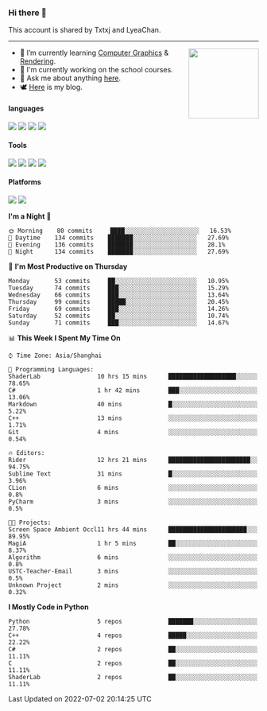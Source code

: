 ### Hi there 👋

This account is shared by Txtxj and LyeaChan.

---

<img align="right" height="141" src="https://github-readme-stats.vercel.app/api?username=txtxj&theme=tokyonight&show_icons=true&count_private=true">

- 🌱 I’m currently learning [Computer Graphics](https://github.com/txtxj/GAMES101) & [Rendering](https://github.com/txtxj/GAMES202).
- 🐶 I'm currently working on the school courses.
- 💬 Ask me about anything [here](https://github.com/txtxj/txtxj/issues).
- 🕊️ [Here](https://txtxj.top) is my blog.

#### languages

![](https://img.shields.io/badge/C++-00599C?logo=cplusplus&logoColor=fff)
![](https://img.shields.io/badge/Python-3e74a2?logo=python&logoColor=fff)
![](https://img.shields.io/badge/C%23-239120?logo=csharp&logoColor=fff)
![](https://img.shields.io/badge/C-A8B9CC?logo=c&logoColor=555)


#### Tools

![](https://img.shields.io/badge/JetBrains-000000?logo=jetbrains&logoColor=fff)
![](https://img.shields.io/badge/SublimeText_3-FF9800?logo=sublimetext&logoColor=fff)
![](https://img.shields.io/badge/UE_4-0E1128?logo=unrealengine&logoColor=fff)
![](https://img.shields.io/badge/unity-FFFFFF?logo=unity&logoColor=000)

#### Platforms

![](https://img.shields.io/badge/Ubuntu_20.04-E95420?logo=ubuntu&logoColor=fff)
![](https://img.shields.io/badge/Windows_10-0078D6?logo=windows&logoColor=fff)


<!--START_SECTION:waka-->
**I'm a Night 🦉** 

```text
🌞 Morning    80 commits     ████░░░░░░░░░░░░░░░░░░░░░   16.53% 
🌆 Daytime    134 commits    ███████░░░░░░░░░░░░░░░░░░   27.69% 
🌃 Evening    136 commits    ███████░░░░░░░░░░░░░░░░░░   28.1% 
🌙 Night      134 commits    ███████░░░░░░░░░░░░░░░░░░   27.69%

```
📅 **I'm Most Productive on Thursday** 

```text
Monday       53 commits     ██░░░░░░░░░░░░░░░░░░░░░░░   10.95% 
Tuesday      74 commits     ███░░░░░░░░░░░░░░░░░░░░░░   15.29% 
Wednesday    66 commits     ███░░░░░░░░░░░░░░░░░░░░░░   13.64% 
Thursday     99 commits     █████░░░░░░░░░░░░░░░░░░░░   20.45% 
Friday       69 commits     ███░░░░░░░░░░░░░░░░░░░░░░   14.26% 
Saturday     52 commits     ██░░░░░░░░░░░░░░░░░░░░░░░   10.74% 
Sunday       71 commits     ███░░░░░░░░░░░░░░░░░░░░░░   14.67%

```


📊 **This Week I Spent My Time On** 

```text
⌚︎ Time Zone: Asia/Shanghai

💬 Programming Languages: 
ShaderLab                10 hrs 15 mins      ███████████████████░░░░░░   78.65% 
C#                       1 hr 42 mins        ███░░░░░░░░░░░░░░░░░░░░░░   13.06% 
Markdown                 40 mins             █░░░░░░░░░░░░░░░░░░░░░░░░   5.22% 
C++                      13 mins             ░░░░░░░░░░░░░░░░░░░░░░░░░   1.71% 
Git                      4 mins              ░░░░░░░░░░░░░░░░░░░░░░░░░   0.54%

🔥 Editors: 
Rider                    12 hrs 21 mins      ███████████████████████░░   94.75% 
Sublime Text             31 mins             █░░░░░░░░░░░░░░░░░░░░░░░░   3.96% 
CLion                    6 mins              ░░░░░░░░░░░░░░░░░░░░░░░░░   0.8% 
PyCharm                  3 mins              ░░░░░░░░░░░░░░░░░░░░░░░░░   0.5%

🐱‍💻 Projects: 
Screen Space Ambient Occl11 hrs 44 mins      ██████████████████████░░░   89.95% 
MagiA                    1 hr 5 mins         ██░░░░░░░░░░░░░░░░░░░░░░░   8.37% 
Algorithm                6 mins              ░░░░░░░░░░░░░░░░░░░░░░░░░   0.8% 
USTC-Teacher-Email       3 mins              ░░░░░░░░░░░░░░░░░░░░░░░░░   0.5% 
Unknown Project          2 mins              ░░░░░░░░░░░░░░░░░░░░░░░░░   0.32%

```

**I Mostly Code in Python** 

```text
Python                   5 repos             ███████░░░░░░░░░░░░░░░░░░   27.78% 
C++                      4 repos             █████░░░░░░░░░░░░░░░░░░░░   22.22% 
C#                       2 repos             ██░░░░░░░░░░░░░░░░░░░░░░░   11.11% 
C                        2 repos             ██░░░░░░░░░░░░░░░░░░░░░░░   11.11% 
ShaderLab                2 repos             ██░░░░░░░░░░░░░░░░░░░░░░░   11.11%

```



 Last Updated on 2022-07-02 20:14:25 UTC
<!--END_SECTION:waka-->

